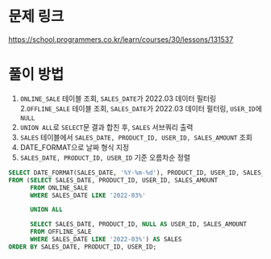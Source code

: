 # 문제 링크

https://school.programmers.co.kr/learn/courses/30/lessons/131537

# 풀이 방법

1. `ONLINE_SALE` 테이블 조회, `SALES_DATE`가 2022.03 데이터 필터링
   2.`OFFLINE_SALE` 테이블 조회, `SALES_DATE`가 2022.03 데이터 필터링, `USER_ID`에 `NULL`
3. `UNION ALL`로 `SELECT`문 결과 합친 후, `SALES` 서브쿼리 출력
4. `SALES` 테이블에서 `SALES_DATE, PRODUCT_ID, USER_ID, SALES_AMOUNT` 조회
5. DATE_FORMAT으로 날짜 형식 지정
6. `SALES_DATE, PRODUCT_ID, USER_ID` 기준 오름차순 정렬

```sql 
SELECT DATE_FORMAT(SALES_DATE, '%Y-%m-%d'), PRODUCT_ID, USER_ID, SALES_AMOUNT
FROM (SELECT SALES_DATE, PRODUCT_ID, USER_ID, SALES_AMOUNT
      FROM ONLINE_SALE
      WHERE SALES_DATE LIKE '2022-03%'

      UNION ALL

      SELECT SALES_DATE, PRODUCT_ID, NULL AS USER_ID, SALES_AMOUNT
      FROM OFFLINE_SALE
      WHERE SALES_DATE LIKE '2022-03%') AS SALES
ORDER BY SALES_DATE, PRODUCT_ID, USER_ID;
```